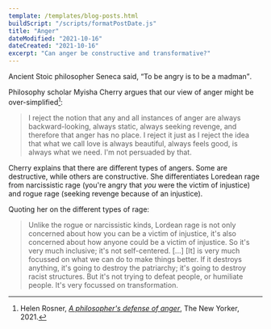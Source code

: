 ```yaml
---
template: /templates/blog-posts.html
buildScript: "/scripts/formatPostDate.js"
title: "Anger"
dateModified: "2021-10-16"
dateCreated: "2021-10-16"
excerpt: "Can anger be constructive and transformative?"
---
```


Ancient Stoic philosopher Seneca said, <q>To be angry is to be a madman</q>.

Philosophy scholar Myisha Cherry argues that our view of anger might be over-simplified[^1]:

> I reject the notion that any and all instances of anger are always backward-looking, always static, always seeking revenge, and therefore that anger has no place. I reject it just as I reject the idea that what we call love is always beautiful, always feels good, is always what we need. I'm not persuaded by that.

Cherry explains that there are different types of angers. Some are destructive, while others are constructive. She differentiates Loredean rage from narcissistic rage (you're angry that _you_ were the victim of injustice) and rogue rage (seeking revenge because of an injustice).

Quoting her on the different types of rage:

> Unlike the rogue or narcissistic kinds, Lordean rage is not only concerned about how you can be a victim of injustice, it's also concerned about how anyone could be a victim of injustice. So it's very much inclusive; it's not self-centered. [...] [It] is very much focussed on what we can do to make things better. If it destroys anything, it's going to destroy the patriarchy; it's going to destroy racist structures. But it's not trying to defeat people, or humiliate people. It's very focussed on transformation.

[^1]: Helen Rosner, _[A philosopher's defense of anger](https://www.newyorker.com/culture/q-and-a/a-philosophers-defense-of-anger)_, The New Yorker, 2021.
